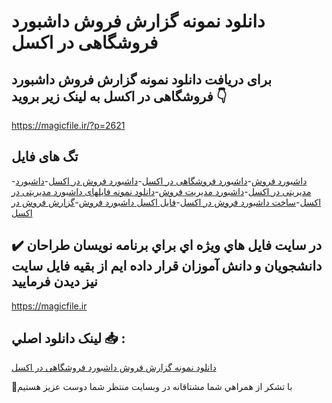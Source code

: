 # دانلود نمونه گزارش فروش داشبورد فروشگاهی در اکسل

## برای دریافت دانلود نمونه گزارش فروش داشبورد فروشگاهی در اکسل به لینک زیر بروید 👇

https://magicfile.ir/?p=2621

## تگ های فایل

-[داشبورد فروش](https://magicfile.ir/product/%d9%86%d9%85%d9%88%d9%86%d9%87-%da%af%d8%b2%d8%a7%d8%b1%d8%b4-%d9%81%d8%b1%d9%88%d8%b4-%d8%af%d8%a7%d8%b4%d8%a8%d9%88%d8%b1%d8%af-%d9%81%d8%b1%d9%88%d8%b4%da%af%d8%a7%d9%87%db%8c-%d8%af%d8%b1-%d8%a7%da%a9%d8%b3%d9%84/)-[داشبورد فروشگاهی در اکسل](https://magicfile.ir/product/%d9%86%d9%85%d9%88%d9%86%d9%87-%da%af%d8%b2%d8%a7%d8%b1%d8%b4-%d9%81%d8%b1%d9%88%d8%b4-%d8%af%d8%a7%d8%b4%d8%a8%d9%88%d8%b1%d8%af-%d9%81%d8%b1%d9%88%d8%b4%da%af%d8%a7%d9%87%db%8c-%d8%af%d8%b1-%d8%a7%da%a9%d8%b3%d9%84/)-[داشبورد فروش در اکسل](https://magicfile.ir/product/%d9%86%d9%85%d9%88%d9%86%d9%87-%da%af%d8%b2%d8%a7%d8%b1%d8%b4-%d9%81%d8%b1%d9%88%d8%b4-%d8%af%d8%a7%d8%b4%d8%a8%d9%88%d8%b1%d8%af-%d9%81%d8%b1%d9%88%d8%b4%da%af%d8%a7%d9%87%db%8c-%d8%af%d8%b1-%d8%a7%da%a9%d8%b3%d9%84/)-[داشبورد مدیریتی در اکسل](https://magicfile.ir/product/%d9%86%d9%85%d9%88%d9%86%d9%87-%da%af%d8%b2%d8%a7%d8%b1%d8%b4-%d9%81%d8%b1%d9%88%d8%b4-%d8%af%d8%a7%d8%b4%d8%a8%d9%88%d8%b1%d8%af-%d9%81%d8%b1%d9%88%d8%b4%da%af%d8%a7%d9%87%db%8c-%d8%af%d8%b1-%d8%a7%da%a9%d8%b3%d9%84/)-[داشبورد مدیریت فروش](https://magicfile.ir/product/%d9%86%d9%85%d9%88%d9%86%d9%87-%da%af%d8%b2%d8%a7%d8%b1%d8%b4-%d9%81%d8%b1%d9%88%d8%b4-%d8%af%d8%a7%d8%b4%d8%a8%d9%88%d8%b1%d8%af-%d9%81%d8%b1%d9%88%d8%b4%da%af%d8%a7%d9%87%db%8c-%d8%af%d8%b1-%d8%a7%da%a9%d8%b3%d9%84/)-[دانلود نمونه فایلهای داشبورد مدیریتی در اکسل](https://magicfile.ir/product/%d9%86%d9%85%d9%88%d9%86%d9%87-%da%af%d8%b2%d8%a7%d8%b1%d8%b4-%d9%81%d8%b1%d9%88%d8%b4-%d8%af%d8%a7%d8%b4%d8%a8%d9%88%d8%b1%d8%af-%d9%81%d8%b1%d9%88%d8%b4%da%af%d8%a7%d9%87%db%8c-%d8%af%d8%b1-%d8%a7%da%a9%d8%b3%d9%84/)-[ساخت داشبورد فروش در اکسل](https://magicfile.ir/product/%d9%86%d9%85%d9%88%d9%86%d9%87-%da%af%d8%b2%d8%a7%d8%b1%d8%b4-%d9%81%d8%b1%d9%88%d8%b4-%d8%af%d8%a7%d8%b4%d8%a8%d9%88%d8%b1%d8%af-%d9%81%d8%b1%d9%88%d8%b4%da%af%d8%a7%d9%87%db%8c-%d8%af%d8%b1-%d8%a7%da%a9%d8%b3%d9%84/)-[فایل اکسل داشبورد فروش](https://magicfile.ir/product/%d9%86%d9%85%d9%88%d9%86%d9%87-%da%af%d8%b2%d8%a7%d8%b1%d8%b4-%d9%81%d8%b1%d9%88%d8%b4-%d8%af%d8%a7%d8%b4%d8%a8%d9%88%d8%b1%d8%af-%d9%81%d8%b1%d9%88%d8%b4%da%af%d8%a7%d9%87%db%8c-%d8%af%d8%b1-%d8%a7%da%a9%d8%b3%d9%84/)-[گزارش فروش در اکسل](https://magicfile.ir/product/%d9%86%d9%85%d9%88%d9%86%d9%87-%da%af%d8%b2%d8%a7%d8%b1%d8%b4-%d9%81%d8%b1%d9%88%d8%b4-%d8%af%d8%a7%d8%b4%d8%a8%d9%88%d8%b1%d8%af-%d9%81%d8%b1%d9%88%d8%b4%da%af%d8%a7%d9%87%db%8c-%d8%af%d8%b1-%d8%a7%da%a9%d8%b3%d9%84/)

## ✔️ در سايت فايل هاي ويژه اي براي برنامه نويسان طراحان دانشجويان و دانش آموزان قرار داده ايم از بقيه فايل سايت نيز ديدن فرماييد

https://magicfile.ir


## لينک دانلود اصلي 📥 :

[دانلود نمونه گزارش فروش داشبورد فروشگاهی در اکسل](https://magicfile.ir/product/%d9%86%d9%85%d9%88%d9%86%d9%87-%da%af%d8%b2%d8%a7%d8%b1%d8%b4-%d9%81%d8%b1%d9%88%d8%b4-%d8%af%d8%a7%d8%b4%d8%a8%d9%88%d8%b1%d8%af-%d9%81%d8%b1%d9%88%d8%b4%da%af%d8%a7%d9%87%db%8c-%d8%af%d8%b1-%d8%a7%da%a9%d8%b3%d9%84/) 


🙏با تشکر از همراهي شما مشتاقانه در وبسایت منتظر شما دوست عزیز هستیم

